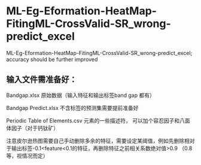 # ML-Eg-Eformation-HeatMap-FitingML-CrossValid-SR_wrong-predict_excel
ML-Eg-Eformation-HeatMap-FitingML-CrossValid-SR_wrong-predict_excel; accuracy should be further improved


## 输入文件需准备好：

Bandgap.xlsx 原始数据（输入特征和输出标签band gap 都有）


Bandgap Predict.xlsx   不含标签的预测集需要提前准备好


Periodic Table of Elements.csv   元素的一些描述符， 可以加个容忍因子和八面体因子（对于钙钛矿）


注意皮尔逊热图需要自己手动删除多余的特征，需要设定某阈值，例如先删除相对于输出标签-0.1<feature<0.1的特征，再删除特征之前相关系数绝对值>0.9 （0.8等，视情况而定）
